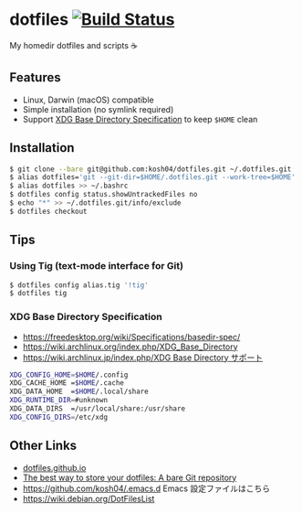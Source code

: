 # dotfiles [![Build Status](https://travis-ci.com/kosh04/dotfiles.svg?token=dfMzF3xay83G8zNxrhrj&branch=master)](https://travis-ci.com/kosh04/dotfiles)

My homedir dotfiles and scripts ☕

## Features

- Linux, Darwin (macOS) compatible
- Simple installation (no symlink required)
- Support [XDG Base Directory Specification] to keep `$HOME` clean

## Installation

```sh
$ git clone --bare git@github.com:kosh04/dotfiles.git ~/.dotfiles.git
$ alias dotfiles='git --git-dir=$HOME/.dotfiles.git --work-tree=$HOME' # or using bin/dotfiles
$ alias dotfiles >> ~/.bashrc
$ dotfiles config status.showUntrackedFiles no
$ echo "*" >> ~/.dotfiles.git/info/exclude
$ dotfiles checkout
```

## Tips

### Using Tig (text-mode interface for Git)

```sh
$ dotfiles config alias.tig '!tig'
$ dotfiles tig
```

### XDG Base Directory Specification

- https://freedesktop.org/wiki/Specifications/basedir-spec/
- https://wiki.archlinux.org/index.php/XDG_Base_Directory
- [https://wiki.archlinux.jp/index.php/XDG Base Directory サポート](https://wiki.archlinux.jp/index.php/XDG_Base_Directory_%E3%82%B5%E3%83%9D%E3%83%BC%E3%83%88)

```sh
XDG_CONFIG_HOME=$HOME/.config
XDG_CACHE_HOME =$HOME/.cache
XDG_DATA_HOME  =$HOME/.local/share
XDG_RUNTIME_DIR=#unknown
XDG_DATA_DIRS  =/usr/local/share:/usr/share
XDG_CONFIG_DIRS=/etc/xdg
```

## Other Links

- [dotfiles.github.io]
- [The best way to store your dotfiles: A bare Git repository](https://www.atlassian.com/git/tutorials/dotfiles)
- https://github.com/kosh04/.emacs.d Emacs 設定ファイルはこちら
- https://wiki.debian.org/DotFilesList

[dotfiles.github.io]:https://dotfiles.github.io/
[XDG Base Directory Specification]:https://specifications.freedesktop.org/basedir-spec/basedir-spec-latest.html
